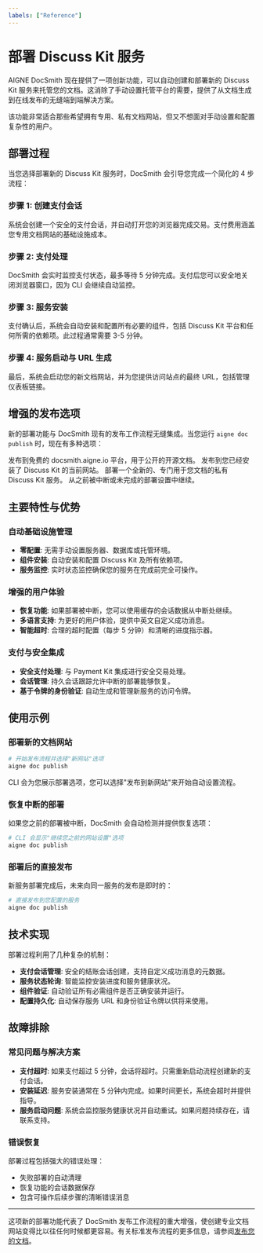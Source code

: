 ```yaml
---
labels: ["Reference"]
---
```


# 部署 Discuss Kit 服务

AIGNE DocSmith 现在提供了一项创新功能，可以自动创建和部署新的 Discuss Kit 服务来托管您的文档。这消除了手动设置托管平台的需要，提供了从文档生成到在线发布的无缝端到端解决方案。

该功能非常适合那些希望拥有专用、私有文档网站，但又不想面对手动设置和配置复杂性的用户。

## 部署过程

当您选择部署新的 Discuss Kit 服务时，DocSmith 会引导您完成一个简化的 4 步流程：

### 步骤 1: 创建支付会话
系统会创建一个安全的支付会话，并自动打开您的浏览器完成交易。支付费用涵盖您专用文档网站的基础设施成本。

### 步骤 2: 支付处理
DocSmith 会实时监控支付状态，最多等待 5 分钟完成。支付后您可以安全地关闭浏览器窗口，因为 CLI 会继续自动监控。

### 步骤 3: 服务安装
支付确认后，系统会自动安装和配置所有必要的组件，包括 Discuss Kit 平台和任何所需的依赖项。此过程通常需要 3-5 分钟。

### 步骤 4: 服务启动与 URL 生成
最后，系统会启动您的新文档网站，并为您提供访问站点的最终 URL，包括管理仪表板链接。

## 增强的发布选项

新的部署功能与 DocSmith 现有的发布工作流程无缝集成。当您运行 `aigne doc publish` 时，现在有多种选项：

<x-cards data-columns="2">
  <x-card data-title="官方平台" data-icon="lucide:globe">
    发布到免费的 docsmith.aigne.io 平台，用于公开的开源文档。
  </x-card>
  <x-card data-title="现有网站" data-icon="lucide:server">
    发布到您已经安装了 Discuss Kit 的当前网站。
  </x-card>
  <x-card data-title="新的专用网站" data-icon="lucide:rocket">
    部署一个全新的、专门用于您文档的私有 Discuss Kit 服务。
  </x-card>
  <x-card data-title="恢复设置" data-icon="lucide:play-circle">
    从之前被中断或未完成的部署设置中继续。
  </x-card>
</x-cards>

## 主要特性与优势

### 自动基础设施管理

- **零配置**: 无需手动设置服务器、数据库或托管环境。
- **组件安装**: 自动安装和配置 Discuss Kit 及所有依赖项。
- **服务监控**: 实时状态监控确保您的服务在完成前完全可操作。

### 增强的用户体验

- **恢复功能**: 如果部署被中断，您可以使用缓存的会话数据从中断处继续。
- **多语言支持**: 为更好的用户体验，提供中英文自定义成功消息。
- **智能超时**: 合理的超时配置（每步 5 分钟）和清晰的进度指示器。

### 支付与安全集成

- **安全支付处理**: 与 Payment Kit 集成进行安全交易处理。
- **会话管理**: 持久会话跟踪允许中断的部署能够恢复。
- **基于令牌的身份验证**: 自动生成和管理新服务的访问令牌。

## 使用示例

### 部署新的文档网站

```bash
# 开始发布流程并选择"新网站"选项
aigne doc publish
```

CLI 会为您展示部署选项，您可以选择"发布到新网站"来开始自动设置流程。

### 恢复中断的部署

如果您之前的部署被中断，DocSmith 会自动检测并提供恢复选项：

```bash
# CLI 会显示"继续您之前的网站设置"选项
aigne doc publish
```

### 部署后的直接发布

新服务部署完成后，未来向同一服务的发布是即时的：

```bash
# 直接发布到您配置的服务
aigne doc publish
```

## 技术实现

部署过程利用了几种复杂的机制：

- **支付会话管理**: 安全的结账会话创建，支持自定义成功消息的元数据。
- **服务状态轮询**: 智能监控安装进度和服务健康状况。
- **组件验证**: 自动验证所有必需组件是否正确安装并运行。
- **配置持久化**: 自动保存服务 URL 和身份验证令牌以供将来使用。

## 故障排除

### 常见问题与解决方案

- **支付超时**: 如果支付超过 5 分钟，会话将超时。只需重新启动流程创建新的支付会话。
- **安装延迟**: 服务安装通常在 5 分钟内完成。如果时间更长，系统会超时并提供指导。
- **服务启动问题**: 系统会监控服务健康状况并自动重试。如果问题持续存在，请联系支持。

### 错误恢复

部署过程包括强大的错误处理：

- 失败部署的自动清理
- 恢复功能的会话数据保存
- 包含可操作后续步骤的清晰错误消息

---

这项新的部署功能代表了 DocSmith 发布工作流程的重大增强，使创建专业文档网站变得比以往任何时候都更容易。有关标准发布流程的更多信息，请参阅[发布您的文档](./features-publish-your-docs.md)。
